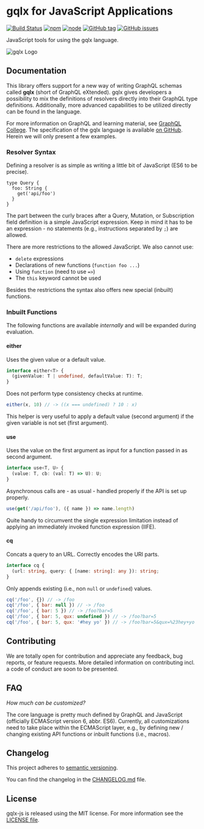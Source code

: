 # gqlx for JavaScript Applications

[![Build Status](https://travis-ci.org/graphql-extended/gqlx-js.svg?branch=master)](https://travis-ci.org/graphql-extended/gqlx-js)
[![npm](https://img.shields.io/npm/v/gqlx.svg)](https://www.npmjs.com/package/gqlx)
[![node](https://img.shields.io/node/v/gqlx.svg)](https://www.npmjs.com/package/gqlx)
[![GitHub tag](https://img.shields.io/github/tag/graphql-extended/gqlx-js.svg)](https://github.com/graphql-extended/gqlx-js/releases)
[![GitHub issues](https://img.shields.io/github/issues/graphql-extended/gqlx-js.svg)](https://github.com/graphql-extended/gqlx-js/issues)

JavaScript tools for using the gqlx language.

![gqlx Logo](https://github.com/graphql-extended/gqlx-spec/raw/master/logo.png)

## Documentation

This library offers support for a new way of writing GraphQL schemas called **gqlx** (short of GraphQL eXtended). gqlx gives developers a possibility to mix the definitions of resolvers directly into their GraphQL type definitions. Additionally, more advanced capabilities to be utilized directly can be found in the language.

For more information on GraphQL and learning material, see [GraphQL College](https://www.graphql.college/practice-graphql/). The specification of the gqlx language is available [on GitHub](https://github.com/graphql-extended/gqlx-spec). Herein we will only present a few examples.

### Resolver Syntax

Defining a resolver is as simple as writing a little bit of JavaScript (ES6 to be precise).

```plain
type Query {
  foo: String {
    get('api/foo')
  }
}
```

The part between the curly braces after a Query, Mutation, or Subscription field definition is a simple JavaScript expression. Keep in mind it has to be an expression - no statements (e.g., instructions separated by `;`) are allowed.

There are more restrictions to the allowed JavaScript. We also cannot use:

- `delete` expressions
- Declarations of new functions (`function foo ...`)
- Using `function` (need to use `=>`)
- The `this` keyword cannot be used

Besides the restrictions the syntax also offers new special (inbuilt) functions.

### Inbuilt Functions

The following functions are available *internally* and will be expanded during evaluation.

#### either

Uses the given value or a default value.

```typescript
interface either<T> {
  (givenValue: T | undefined, defaultValue: T): T;
}
```

Does not perform type consistency checks at runtime.

```js
either(x, 10) // -> ((x === undefined) ? 10 : x)
```

This helper is very useful to apply a default value (second argument) if the given variable is not set (first argument).

#### use

Uses the value on the first argument as input for a function passed in as second argument.

```typescript
interface use<T, U> {
  (value: T, cb: (val: T) => U): U;
}
```

Asynchronous calls are - as usual - handled properly if the API is set up properly.

```js
use(get('/api/foo'), ({ name }) => name.length)
```

Quite handy to circumvent the single expression limitation instead of applying an immediately invoked function expression (IIFE).

#### cq

Concats a query to an URL. Correctly encodes the URI parts.

```typescript
interface cq {
  (url: string, query: { [name: string]: any }): string;
}
```

Only appends existing (i.e., non `null` or `undefined`) values.

```js
cq('/foo', {}) // -> /foo
cq('/foo', { bar: null }) // -> /foo
cq('/foo', { bar: 5 }) // -> /foo?bar=5
cq('/foo', { bar: 5, qux: undefined }) // -> /foo?bar=5
cq('/foo', { bar: 5, qux: '#hey yo' }) // -> /foo?bar=5&qux=%23hey+yo
```

## Contributing

We are totally open for contribution and appreciate any feedback, bug reports, or feature requests. More detailed information on contributing incl. a code of conduct are soon to be presented.

## FAQ

*How much can be customized?*

The core language is pretty much defined by GraphQL and JavaScript (officially ECMAScript version 6, abbr. ES6). Currently, all customizations need to take place within the ECMAScript layer, e.g., by defining new / changing existing API functions or inbuilt functions (i.e., macros).

## Changelog

This project adheres to [semantic versioning](https://semver.org).

You can find the changelog in the [CHANGELOG.md](CHANGELOG.md) file.

## License

gqlx-js is released using the MIT license. For more information see the [LICENSE file](LICENSE).
